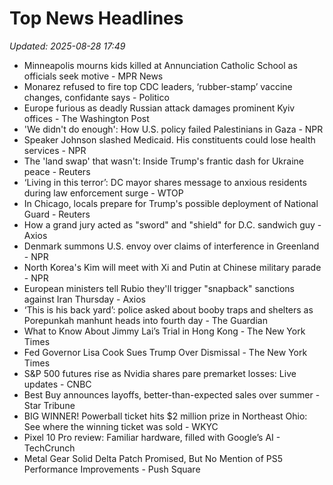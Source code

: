 # Top News Headlines

_Updated: 2025-08-28 17:49_

- Minneapolis mourns kids killed at Annunciation Catholic School as officials seek motive - MPR News
- Monarez refused to fire top CDC leaders, ‘rubber-stamp’ vaccine changes, confidante says - Politico
- Europe furious as deadly Russian attack damages prominent Kyiv offices - The Washington Post
- 'We didn't do enough': How U.S. policy failed Palestinians in Gaza - NPR
- Speaker Johnson slashed Medicaid. His constituents could lose health services - NPR
- The 'land swap' that wasn't: Inside Trump's frantic dash for Ukraine peace - Reuters
- ‘Living in this terror’: DC mayor shares message to anxious residents during law enforcement surge - WTOP
- In Chicago, locals prepare for Trump's possible deployment of National Guard - Reuters
- How a grand jury acted as "sword" and "shield" for D.C. sandwich guy - Axios
- Denmark summons U.S. envoy over claims of interference in Greenland - NPR
- North Korea's Kim will meet with Xi and Putin at Chinese military parade - NPR
- European ministers tell Rubio they'll trigger "snapback" sanctions against Iran Thursday - Axios
- ‘This is his back yard’: police asked about booby traps and shelters as Porepunkah manhunt heads into fourth day - The Guardian
- What to Know About Jimmy Lai’s Trial in Hong Kong - The New York Times
- Fed Governor Lisa Cook Sues Trump Over Dismissal - The New York Times
- S&P 500 futures rise as Nvidia shares pare premarket losses: Live updates - CNBC
- Best Buy announces layoffs, better-than-expected sales over summer - Star Tribune
- BIG WINNER! Powerball ticket hits $2 million prize in Northeast Ohio: See where the winning ticket was sold - WKYC
- Pixel 10 Pro review: Familiar hardware, filled with Google’s AI - TechCrunch
- Metal Gear Solid Delta Patch Promised, But No Mention of PS5 Performance Improvements - Push Square